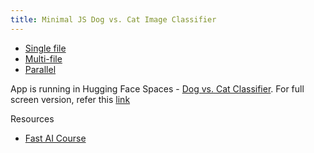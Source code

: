 ```yaml
---
title: Minimal JS Dog vs. Cat Image Classifier
---
```


- [Single file](1single.html)
- [Multi-file](2multi.html)
- [Parallel](3parallel.html)

App is running in Hugging Face Spaces - [Dog vs. Cat Classifier](https://huggingface.co/spaces/prasanthntu/dog-vs-cat-classifier). For full screen version, refer this [link](https://prasanthntu-dog-vs-cat-classifier.hf.space/)

Resources
- [Fast AI Course](https://course.fast.ai/Lessons/lesson2.html)